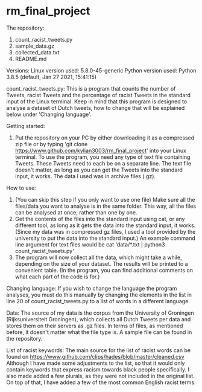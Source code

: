 # rm_final_project

The repository:
1. count_racist_tweets.py
2. sample_data.gz
3. collected_data.txt
4. README.md

Versions:
Linux version used: 5.8.0-45-generic
Python version used: Python 3.8.5 (default, Jan 27 2021, 15:41:15)

count_racist_tweets.py:
This is a program that counts the number of Tweets, racist Tweets and the percentage of racist Tweets in the standard input of the Linux terminal. Keep in mind that this program is designed to analyse a dataset of Dutch tweets, how to change that will be explained below under 'Changing language'.

Getting started:
1. Put the repository on your PC by either downloading it as a compressed zip file or by typing 'git clone https://www.github.com/kylian3003/rm_final_project' into your Linux terminal.
To use the program, you need any type of text file containing Tweets. These Tweets need to each be on a separate line. The text file doesn't matter, as long as you can get the Tweets into the standard input, it works.
The data I used was in archive files (.gz).

How to use:
1. (You can skip this step if you only want to use one file) Make sure all the files/data you want to analyse is in the same folder. This way, all the files can be analysed at once, rather than one by one.
2. Get the contents of the files into the standard input using cat, or any different tool, as long as it gets the data into the standard input, it works. (Since my data was in compressed gz files, I used a tool provided by the university to put the data into the standard input.) An example command line argument for text files would be cat 'data/*.txt | python3 count_racist_tweets.py'
3. The program will now collect all the data, which might take a while, depending on the size of your dataset. The results will be printed to a convenient table.
(In the program, you can find additional comments on what each part of the code is for.)

Changing language:
If you wish to change the language the program analyses, you must do this manually by changing the elements in the list in line 20 of count_racist_tweets.py to a list of words in a different language.

Data:
The source of my data is the corpus from the University of Groningen (Rijksuniversiteit Groningen), which collects all Dutch Tweets per data and stores them on their servers as .gz files.
In terms of files, as mentioned before, it doesn't matter what the file type is.
A sample file can be found in the repository.

List of racist keywords:
The main source for the list of racist words can be found on https://www.github.com/clips/hades/blob/master/cleaned.csv Although I have made some adjustments to the list, so that it would only contain keywords that express racism towards black people specifically. I also made added a few plurals, as they were not included in the original list. On top of that, I have added a few of the most common English racist terms.
